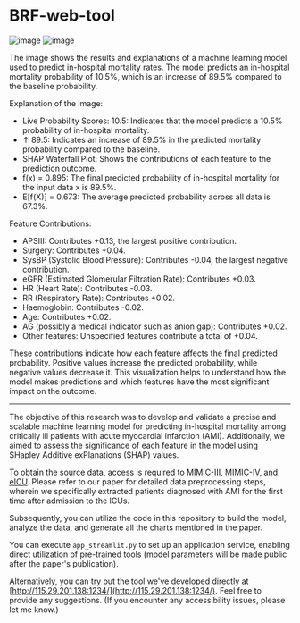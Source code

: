 # BRF-web-tool

![image](https://github.com/huangtao36/BRF-web-tool/data/215942_359.png)
![image](https://github.com/huangtao36/BRF-web-tool/data/220052_265.png)

The image shows the results and explanations of a machine learning model used to predict in-hospital mortality rates. The model predicts an in-hospital mortality probability of 10.5%, which is an increase of 89.5% compared to the baseline probability.

Explanation of the image:
- Live Probability Scores: 10.5: Indicates that the model predicts a 10.5% probability of in-hospital mortality.
- ↑ 89.5: Indicates an increase of 89.5% in the predicted mortality probability compared to the baseline.
- SHAP Waterfall Plot: Shows the contributions of each feature to the prediction outcome.
- f(x) = 0.895: The final predicted probability of in-hospital mortality for the input data x is 89.5%.
- E[f(X)] = 0.673: The average predicted probability across all data is 67.3%.

Feature Contributions:
- APSIII: Contributes +0.13, the largest positive contribution.
- Surgery: Contributes +0.04.
- SysBP (Systolic Blood Pressure): Contributes -0.04, the largest negative contribution.
- eGFR (Estimated Glomerular Filtration Rate): Contributes +0.03.
- HR (Heart Rate): Contributes -0.03.
- RR (Respiratory Rate): Contributes +0.02.
- Haemoglobin: Contributes -0.02.
- Age: Contributes +0.02.
- AG (possibly a medical indicator such as anion gap): Contributes +0.02.
- Other features: Unspecified features contribute a total of +0.04.

These contributions indicate how each feature affects the final predicted probability. Positive values increase the predicted probability, while negative values decrease it. This visualization helps to understand how the model makes predictions and which features have the most significant impact on the outcome.

---

The objective of this research was to develop and validate a precise and scalable machine learning model for predicting in-hospital mortality among critically ill patients with acute myocardial infarction (AMI). Additionally, we aimed to assess the significance of each feature in the model using SHapley Additive exPlanations (SHAP) values.

To obtain the source data, access is required to [MIMIC-III](https://mimic.mit.edu/docs/iii/), [MIMIC-IV](https://mimic.mit.edu/docs/iv/), and [eICU](https://eicu-crd.mit.edu/). Please refer to our paper for detailed data preprocessing steps, wherein we specifically extracted patients diagnosed with AMI for the first time after admission to the ICUs.

Subsequently, you can utilize the code in this repository to build the model, analyze the data, and generate all the charts mentioned in the paper.

You can execute `app_streamlit.py` to set up an application service, enabling direct utilization of pre-trained tools (model parameters will be made public after the paper's publication).

Alternatively, you can try out the tool we've developed directly at [http://115.29.201.138:1234/](http://115.29.201.138:1234/). Feel free to provide any suggestions. (If you encounter any accessibility issues, please let me know.)
